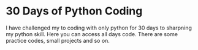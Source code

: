 # 30 Days of Python Coding
I have challenged my to coding with only python for 30 days to sharpning my python skill. Here you can access all days code. There are some practice codes, small projects and so on.
